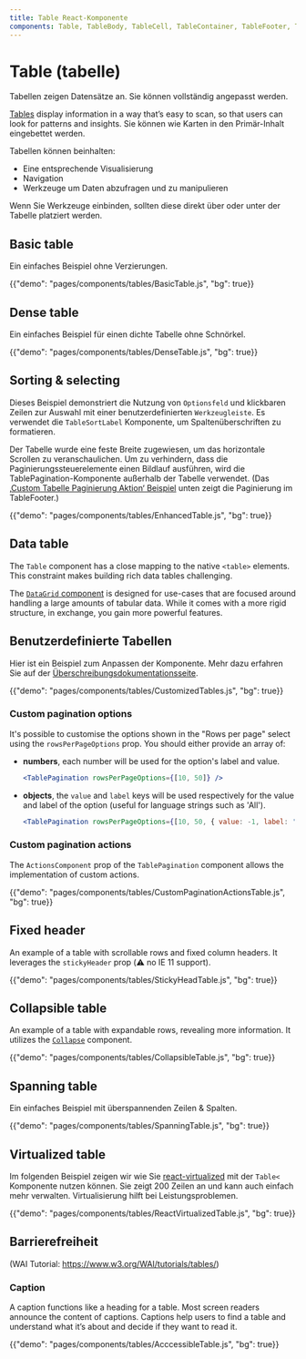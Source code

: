 ```yaml
---
title: Table React-Komponente
components: Table, TableBody, TableCell, TableContainer, TableFooter, TableHead, TablePagination, TableRow, TableSortLabel
---
```


# Table (tabelle)

<p class="description">Tabellen zeigen Datensätze an. Sie können vollständig angepasst werden.</p>

[Tables](https://material.io/design/components/data-tables.html) display information in a way that’s easy to scan, so that users can look for patterns and insights. Sie können wie Karten in den Primär-Inhalt eingebettet werden.

Tabellen können beinhalten:

- Eine entsprechende Visualisierung
- Navigation
- Werkzeuge um Daten abzufragen und zu manipulieren

Wenn Sie Werkzeuge einbinden, sollten diese direkt über oder unter der Tabelle platziert werden.

## Basic table

Ein einfaches Beispiel ohne Verzierungen.

{{"demo": "pages/components/tables/BasicTable.js", "bg": true}}

## Dense table

Ein einfaches Beispiel für einen dichte Tabelle ohne Schnörkel.

{{"demo": "pages/components/tables/DenseTable.js", "bg": true}}

## Sorting & selecting

Dieses Beispiel demonstriert die Nutzung von `Optionsfeld` und klickbaren Zeilen zur Auswahl mit einer benutzerdefinierten `Werkzeugleiste`. Es verwendet die `TableSortLabel` Komponente, um Spaltenüberschriften zu formatieren.

Der Tabelle wurde eine feste Breite zugewiesen, um das horizontale Scrollen zu veranschaulichen. Um zu verhindern, dass die Paginierungssteuerelemente einen Bildlauf ausführen, wird die TablePagination-Komponente außerhalb der Tabelle verwendet. (Das [‚Custom Tabelle Paginierung Aktion‘ Beispiel](#custom-pagination-actions) unten zeigt die Paginierung im TableFooter.)

{{"demo": "pages/components/tables/EnhancedTable.js", "bg": true}}

## Data table

The `Table` component has a close mapping to the native `<table>` elements. This constraint makes building rich data tables challenging.

The [`DataGrid` component](/components/data-grid/) is designed for use-cases that are focused around handling a large amounts of tabular data. While it comes with a more rigid structure, in exchange, you gain more powerful features.

## Benutzerdefinierte Tabellen

Hier ist ein Beispiel zum Anpassen der Komponente. Mehr dazu erfahren Sie auf der [Überschreibungsdokumentationsseite](/customization/components/).

{{"demo": "pages/components/tables/CustomizedTables.js", "bg": true}}

### Custom pagination options

It's possible to customise the options shown in the "Rows per page" select using the `rowsPerPageOptions` prop. You should either provide an array of:

- **numbers**, each number will be used for the option's label and value.
    
    ```jsx
    <TablePagination rowsPerPageOptions={[10, 50]} />
    ```

- **objects**, the `value` and `label` keys will be used respectively for the value and label of the option (useful for language strings such as 'All').
    
    ```jsx
    <TablePagination rowsPerPageOptions={[10, 50, { value: -1, label: 'All' }]} />
    ```

### Custom pagination actions

The `ActionsComponent` prop of the `TablePagination` component allows the implementation of custom actions.

{{"demo": "pages/components/tables/CustomPaginationActionsTable.js", "bg": true}}

## Fixed header

An example of a table with scrollable rows and fixed column headers. It leverages the `stickyHeader` prop (⚠️ no IE 11 support).

{{"demo": "pages/components/tables/StickyHeadTable.js", "bg": true}}

## Collapsible table

An example of a table with expandable rows, revealing more information. It utilizes the [`Collapse`](/api/collapse/) component.

{{"demo": "pages/components/tables/CollapsibleTable.js", "bg": true}}

## Spanning table

Ein einfaches Beispiel mit überspannenden Zeilen & Spalten.

{{"demo": "pages/components/tables/SpanningTable.js", "bg": true}}

## Virtualized table

Im folgenden Beispiel zeigen wir wie Sie [react-virtualized](https://github.com/bvaughn/react-virtualized) mit der `Table<` Komponente nutzen können. Sie zeigt 200 Zeilen an und kann auch einfach mehr verwalten. Virtualisierung hilft bei Leistungsproblemen.

{{"demo": "pages/components/tables/ReactVirtualizedTable.js", "bg": true}}

## Barrierefreiheit

(WAI Tutorial: https://www.w3.org/WAI/tutorials/tables/)

### Caption

A caption functions like a heading for a table. Most screen readers announce the content of captions. Captions help users to find a table and understand what it’s about and decide if they want to read it.

{{"demo": "pages/components/tables/AcccessibleTable.js", "bg": true}}